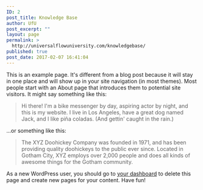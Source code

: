 ```yaml
---
ID: 2
post_title: Knowledge Base
author: UfU
post_excerpt: ""
layout: page
permalink: >
  http://universalflowuniversity.com/knowledgebase/
published: true
post_date: 2017-02-07 16:41:04
---
```

This is an example page. It's different from a blog post because it will stay in one place and will show up in your site navigation (in most themes). Most people start with an About page that introduces them to potential site visitors. It might say something like this:

<blockquote>Hi there! I'm a bike messenger by day, aspiring actor by night, and this is my website. I live in Los Angeles, have a great dog named Jack, and I like pi&#241;a coladas. (And gettin' caught in the rain.)</blockquote>

...or something like this:

<blockquote>The XYZ Doohickey Company was founded in 1971, and has been providing quality doohickeys to the public ever since. Located in Gotham City, XYZ employs over 2,000 people and does all kinds of awesome things for the Gotham community.</blockquote>

As a new WordPress user, you should go to <a href="https://universalflowuniversity.com/wp-admin/">your dashboard</a> to delete this page and create new pages for your content. Have fun!